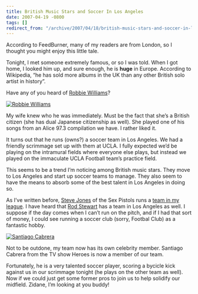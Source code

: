 ```yaml
---
title: British Music Stars and Soccer In Los Angeles
date: 2007-04-19 -0800
tags: []
redirect_from: "/archive/2007/04/18/british-music-stars-and-soccer-in-los-angeles.aspx/"
---
```


According to FeedBurner, many of my readers are from London, so I
thought you might enjoy this little tale.

Tonight, I met someone extremely famous, or so I was told. When I got
home, I looked him up, and sure enough, he is **huge** in Europe.
According to Wikipedia, “he has sold more albums in the UK than any
other British solo artist in history”.

Have any of you heard of [Robbie
Williams](http://en.wikipedia.org/wiki/Robbie_Williams "Robbie Williams")?

[![Robbie
Williams](https://haacked.com/images/haacked_com/WindowsLiveWriter/BritishMusicStarsandSoccerInLosAngeles_14AFB/Comeundonemusicvideo.jpg)](https://haacked.com/images/haacked_com/WindowsLiveWriter/BritishMusicStarsandSoccerInLosAngeles_14AFB/Comeundonemusicvideo1.jpg "Robbie Williams")

My wife knew who he was immediately. Must be the fact that she’s a
British citizen (she has dual Japanese citizenship as well). She played
one of his songs from an Alice 97.3 compilation we have. I rather liked
it.

It turns out that he runs (owns?) a soccer team in Los Angeles. We had a
friendly scrimmage set up with them at UCLA. I fully expected we’d be
playing on the intramural fields where everyone else plays, but instead
we played on the immaculate UCLA Football team’s practice field.

This seems to be a trend I’m noticing among British music stars. They
move to Los Angeles and start up soccer teams to manage. They also seem
to have the means to absorb some of the best talent in Los Angeles in
doing so.

As I’ve written before, [Steve
Jones](http://en.wikipedia.org/wiki/Steve_Jones_(musician) "Steve Jones")
of the Sex Pistols runs a [team in my
league](https://haacked.com/archive/2006/12/16/Played_Soccer_Against_The_Juggernaut.aspx "Playing against the juggernaut").
I have heard that [Rod
Stewart](http://en.wikipedia.org/wiki/Rod_Stewart "Rod Stewart") has a
team in Los Angeles as well. I suppose if the day comes when I can’t run
on the pitch, and if I had that sort of money, I could see running a
soccer club (sorry, Footbal Club) as a fantastic hobby.

[![Santiago
Cabrera](https://haacked.com/images/haacked_com/WindowsLiveWriter/BritishMusicStarsandSoccerInLosAngeles_14AFB/SantiagoCabrera_thumb.jpg)](https://haacked.com/images/haacked_com/WindowsLiveWriter/BritishMusicStarsandSoccerInLosAngeles_14AFB/SantiagoCabrera2.jpg "Santiago Cabrera")

Not to be outdone, my team now has its own celebrity member. Santiago
Cabrera from the TV show Heroes is now a member of our team.

Fortunately, he is a very talented soccer player, scoring a bycicle kick
against us in our scrimmage tonight (he plays on the other team as
well). Now if we could just get some former pros to join us to help
solidify our midfield. Zidane, I’m looking at you buddy!

